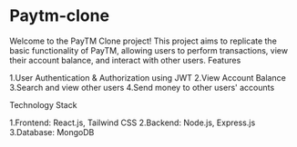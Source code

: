# Paytm-clone
Welcome to the PayTM Clone project! This project aims to replicate the basic functionality of PayTM, allowing users to perform transactions, view their account balance, and interact with other users.
Features

1.User Authentication & Authorization using JWT
2.View Account Balance
3.Search and view other users
4.Send money to other users' accounts 

Technology Stack

1.Frontend: React.js, Tailwind CSS
2.Backend: Node.js, Express.js
3.Database: MongoDB
